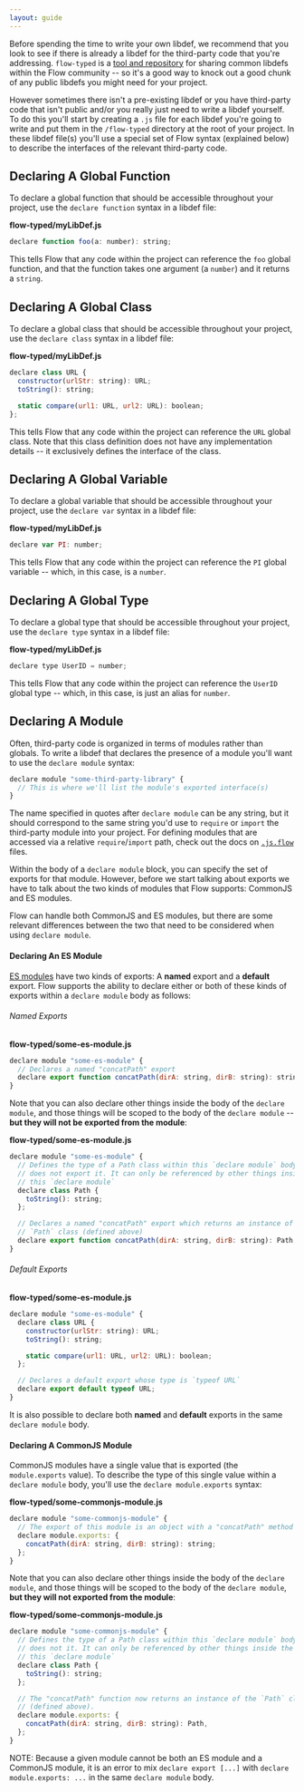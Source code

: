 ```yaml
---
layout: guide
---
```


Before spending the time to write your own libdef, we recommend that you look to 
see if there is already a libdef for the third-party code that you're addressing.
`flow-typed` is a [tool and repository](https://github.com/flowtype/flow-typed/)
for sharing common libdefs within the Flow community -- so it's a good way to 
knock out a good chunk of any public libdefs you might need for your project.

However sometimes there isn't a pre-existing libdef or you have third-party 
code that isn't public and/or you really just need to write a libdef yourself. 
To do this you'll start by creating a `.js` file for each libdef you're going to 
write and put them in the `/flow-typed` directory at the root of your project. 
In these libdef file(s) you'll use a special set of Flow syntax (explained 
below) to describe the interfaces of the relevant third-party code. 

## Declaring A Global Function <a class="toc" id="toc-declaring-a-global-function" href="#toc-declaring-a-global-function"></a>

To declare a global function that should be accessible throughout your project,
use the `declare function` syntax in a libdef file:

**flow-typed/myLibDef.js**
```js
declare function foo(a: number): string;
```

This tells Flow that any code within the project can reference the 
`foo` global function, and that the function takes one argument (a `number`) and 
it returns a `string`.

## Declaring A Global Class <a class="toc" id="toc-declaring-a-global-class" href="#toc-declaring-a-global-class"></a>

To declare a global class that should be accessible throughout your project,
use the `declare class` syntax in a libdef file:

**flow-typed/myLibDef.js**
```js
declare class URL {
  constructor(urlStr: string): URL;
  toString(): string;

  static compare(url1: URL, url2: URL): boolean;
};
```

This tells Flow that any code within the project can reference the `URL` global
class. Note that this class definition does not have any implementation details
-- it exclusively defines the interface of the class.

## Declaring A Global Variable <a class="toc" id="toc-declaring-a-global-variable" href="#toc-declaring-a-global-variable"></a>

To declare a global variable that should be accessible throughout your project,
use the `declare var` syntax in a libdef file:

**flow-typed/myLibDef.js**
```js
declare var PI: number;
```

This tells Flow that any code within the project can reference the `PI` global
variable -- which, in this case, is a `number`.

## Declaring A Global Type <a class="toc" id="toc-declaring-a-global-type" href="#toc-declaring-a-global-type"></a>

To declare a global type that should be accessible throughout your project,
use the `declare type` syntax in a libdef file:

**flow-typed/myLibDef.js**
```js
declare type UserID = number;
```

This tells Flow that any code within the project can reference the `UserID` 
global type -- which, in this case, is just an alias for `number`.

## Declaring A Module <a class="toc" id="toc-declaring-a-module" href="#toc-declaring-a-module"></a>

Often, third-party code is organized in terms of modules rather than globals. To 
write a libdef that declares the presence of a module you'll want to use the 
`declare module` syntax:

```js
declare module "some-third-party-library" {
  // This is where we'll list the module's exported interface(s)
}
```

The name specified in quotes after `declare module` can be any string, but it
should correspond to the same string you'd use to `require` or `import` the
third-party module into your project. For defining modules that are accessed via
a relative `require`/`import` path, check out the docs on 
[`.js.flow`](javascript:alert("TODO")) files.

Within the body of a `declare module` block, you can specify the set of exports
for that module. However, before we start talking about exports we have to talk
about the two kinds of modules that Flow supports: CommonJS and ES modules.

Flow can handle both CommonJS and ES modules, but there are some relevant 
differences between the two that need to be considered when using 
`declare module`.

#### Declaring An ES Module <a class="toc" id="toc-declaring-an-es-module" href="#toc-declaring-an-es-module"></a>

[ES modules](http://exploringjs.com/es6/ch_modules.html) have two kinds of 
exports: A **named** export and a **default** export. Flow supports the ability 
to declare either or both of these kinds of exports within a `declare module` 
body as follows:

###### Named Exports <a class="toc" id="toc-named-exports" href="#toc-named-exports"></a>

**flow-typed/some-es-module.js**
```js
declare module "some-es-module" {
  // Declares a named "concatPath" export
  declare export function concatPath(dirA: string, dirB: string): string;
}
```

Note that you can also declare other things inside the body of the 
`declare module`, and those things will be scoped to the body of the
`declare module` -- **but they will not be exported from the module**:

**flow-typed/some-es-module.js**
```js
declare module "some-es-module" {
  // Defines the type of a Path class within this `declare module` body, but 
  // does not export it. It can only be referenced by other things inside the body of
  // this `declare module`
  declare class Path {
    toString(): string;
  };

  // Declares a named "concatPath" export which returns an instance of the
  // `Path` class (defined above)
  declare export function concatPath(dirA: string, dirB: string): Path,
}
```

###### Default Exports <a class="toc" id="toc-default-exports" href="#toc-default-exports"></a>

**flow-typed/some-es-module.js**
```js
declare module "some-es-module" {
  declare class URL {
    constructor(urlStr: string): URL;
    toString(): string;

    static compare(url1: URL, url2: URL): boolean;
  };

  // Declares a default export whose type is `typeof URL`
  declare export default typeof URL;
}
```

It is also possible to declare both **named** and **default** exports in the
same `declare module` body.

#### Declaring A CommonJS Module <a class="toc" id="toc-declaring-a-commonjs-module" href="#toc-declaring-a-commonjs-module"></a>

CommonJS modules have a single value that is exported (the `module.exports` 
value). To describe the type of this single value within a `declare module` 
body, you'll use the `declare module.exports` syntax:

**flow-typed/some-commonjs-module.js**
```js
declare module "some-commonjs-module" {
  // The export of this module is an object with a "concatPath" method
  declare module.exports: {
    concatPath(dirA: string, dirB: string): string;
  };
}
```

Note that you can also declare other things inside the body of the 
`declare module`, and those things will be scoped to the body of the 
`declare module`, **but they will not exported from the module**:

**flow-typed/some-commonjs-module.js**
```js
declare module "some-commonjs-module" {
  // Defines the type of a Path class within this `declare module` body, but 
  // does not it. It can only be referenced by other things inside the body of
  // this `declare module`
  declare class Path {
    toString(): string;
  };

  // The "concatPath" function now returns an instance of the `Path` class
  // (defined above).
  declare module.exports: {
    concatPath(dirA: string, dirB: string): Path,
  };
}
```

NOTE: Because a given module cannot be both an ES module and a CommonJS module, 
      it is an error to mix `declare export [...]` with 
      `declare module.exports: ...` in the same `declare module` body.
